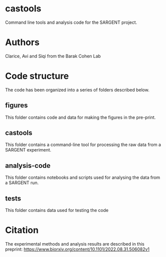 # castools
Command line tools and analysis code for the SARGENT project.

# Authors
Clarice, Avi and Siqi from the Barak Cohen Lab

# Code structure
The code has been organized into a series of folders described below.

## figures
This folder contains code and data for making the figures in the pre-print.

## castools
This folder contains a command-line tool for processing the raw data from a SARGENT experiment.

## analysis-code
This folder contains notebooks and scripts used for analysing the data from a SARGENT run.

## tests
This folder contains data used for testing the code

# Citation
The experimental methods and analysis results are described in this preprint:
https://www.biorxiv.org/content/10.1101/2022.08.31.506082v1
